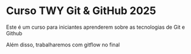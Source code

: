 # Curso TWY Git & GitHub 2025

Este é um curso para iniciantes aprenderem sobre as tecnologias de Git e Github

Além disso, trabalharemos com gitflow no final
